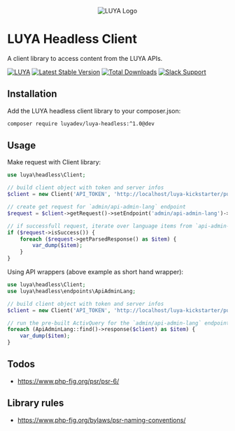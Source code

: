 <p align="center">
  <img src="https://raw.githubusercontent.com/luyadev/luya/master/docs/logo/luya-logo-0.2x.png" alt="LUYA Logo"/>
</p>

# LUYA Headless Client

A client library to access content from the LUYA APIs.

[![LUYA](https://img.shields.io/badge/Powered%20by-LUYA-brightgreen.svg)](https://luya.io)
[![Latest Stable Version](https://poser.pugx.org/luyadev/luya-headless/v/stable)](https://packagist.org/packages/luyadev/luya-headless)
[![Total Downloads](https://poser.pugx.org/luyadev/luya-headless/downloads)](https://packagist.org/packages/luyadev/luya-headless)
[![Slack Support](https://img.shields.io/badge/Slack-luyadev-yellowgreen.svg)](https://slack.luya.io/)

## Installation

Add the LUYA headless client library to your composer.json:

```sh
composer require luyadev/luya-headless:^1.0@dev
```

## Usage

Make request with Client library:

```php
use luya\headless\Client;

// build client object with token and server infos
$client = new Client('API_TOKEN', 'http://localhost/luya-kickstarter/public_html');

// create get request for `admin/api-admin-lang` endpoint
$request = $client->getRequest()->setEndpoint('admin/api-admin-lang')->get();

// if successfull request, iterate over language items from `api-admin-lang` endpoint
if ($request->isSuccess()) {
    foreach ($request->getParsedResponse() as $item) {
        var_dump($item);
    }
}
```

Using API wrappers (above example as short hand wrapper):

```php
use luya\headless\Client;
use luya\headless\endpoints\ApiAdminLang;

// build client object with token and server infos
$client = new Client('API_TOKEN', 'http://localhost/luya-kickstarter/public_html');

// run the pre-built ActivQuery for the `admin/api-admin-lang` endpoint
foreach (ApiAdminLang::find()->response($client) as $item) {
    var_dump($item);
}
```

## Todos

+ https://www.php-fig.org/psr/psr-6/

## Library rules

+ https://www.php-fig.org/bylaws/psr-naming-conventions/